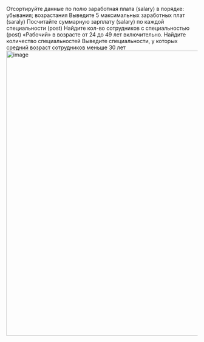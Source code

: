 Отсортируйте данные по полю заработная плата (salary) в порядке: убывания; возрастания 
Выведите 5 максимальных заработных плат (saraly)
Посчитайте суммарную зарплату (salary) по каждой специальности (роst)
Найдите кол-во сотрудников с специальностью (post) «Рабочий» в возрасте от 24 до 49 лет включительно.
Найдите количество специальностей
Выведите специальности, у которых средний возраст сотрудников меньше 30 лет 
<img width="751" alt="image" src="https://user-images.githubusercontent.com/110591063/226647924-9315a893-f7d6-4b6f-b840-1562de120c58.png">
